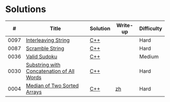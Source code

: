 # Solutions
| #  | Title | Solution | Write-up | Difficulty |
|----| ----- | -------- | -------- | ---------- |
|0097|[Interleaving String](https://leetcode.com/problems/interleaving-string/)|[C++](cpp/0097-interleaving-string/interleaving-string.cpp)| |Hard|
|0087|[Scramble String](https://leetcode.com/problems/scramble-string/)|[C++](cpp/0087-scramble-string/1.cpp)| |Hard|
|0036|[Valid Sudoku](https://leetcode.com/problems/valid-sudoku/)|[C++](cpp/0036-valid-sudoku/1.cpp)| |Medium|
|0030|[Substring with Concatenation of All Words](https://leetcode.com/problems/substring-with-concatenation-of-all-words/)|[C++](cpp/0030-substring-with-concatenation-of-all-words/substring-with-concatenation-of-all-words.cpp)| |Hard|
|0004|[Median of Two Sorted Arrays](https://leetcode.com/problems/median-of-two-sorted-arrays)|[C++](cpp/0004-median-of-two-sorted-arrays/median-of-two-sorted-arrays.cpp)|[zh](writeup/0004-median-of-two-sorted-arrays/median-of-two-sorted-arrays.md)|Hard|
